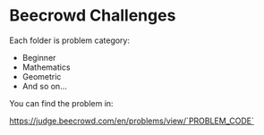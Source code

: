 # Beecrowd Challenges

Each folder is problem category:

- Beginner
- Mathematics
- Geometric
- And so on...

You can find the problem in:

https://judge.beecrowd.com/en/problems/view/`PROBLEM_CODE`